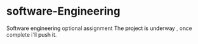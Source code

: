 # software-Engineering
Software engineering optional assignment 
The project is underway , once complete i'll push it.
